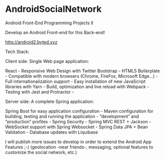 # AndroidSocialNetwork
Android Front-End Programming Projects II 

Develop an Android Front-end for this Back-end!

http://android2.byted.xyz

Tech Stack:

Client side:
Single Web page application:

React -
Responsive Web Design with Twitter Bootstrap -
HTML5 Boilerplate - 
Compatible with modern browsers (Chrome, FireFox, Microsoft Edge…) -
Full internationalization support -
Easy installation of new JavaScript libraries with Yarn -
Build, optimization and live reload with Webpack -
Testing with Jest and Protractor -

Server side:
A complete Spring application:

Spring Boot for easy application configuration -
Maven configuration for building, testing and running the application -
“development” and “production” profiles -
Spring Security -
Spring MVC REST + Jackson -
WebSocket support with Spring Websocket -
Spring Data JPA + Bean Validation -
Database updates with Liquibase 

I will publish more issues to develop in order to extend the Android App Features ;-)
(geolocation -near friends-, messaging, optional features to customize the social network, etc.)




